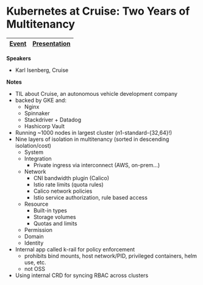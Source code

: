 # Kubernetes at Cruise: Two Years of Multitenancy

| [Event](https://sched.co/UaaO) | [Presentation](presentation/Kubernetes%20Multitenancy%20-%20Karl%20Isenberg%20-%20KubeCon%20NA%202019.pdf) |
| - | - |

**Speakers**
* Karl Isenberg, Cruise

**Notes**
* TIL about Cruise, an autonomous vehicle development company
* backed by GKE and:
  * Nginx
  * Spinnaker
  * Stackdriver + Datadog
  * Hashicorp Vault
* Running ~1000 nodes in largest cluster (n1-standard-{32,64}!)
* Nine layers of isolation in multitenancy (sorted in descending isolation/cost)
  * System
  * Integration
    * Private ingress via interconnect (AWS, on-prem...)
  * Network
    * CNI bandwidth plugin (Calico)
    * Istio rate limits (quota rules)
    * Calico network policies
    * Istio service authorization, rule based access
  * Resource
    * Built-in types
    * Storage volumes
    * Quotas and limits
  * Permission
  * Domain
  * Identity
* Internal app called k-rail for policy enforcement
  * prohibits bind mounts, host network/PID, privileged containers, helm use, etc.
  * not OSS
* Using internal CRD for syncing RBAC across clusters
